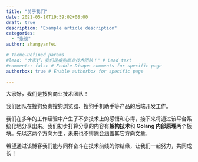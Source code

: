 ```yaml
---
title: "关于我们"
date: 2021-05-10T19:59:02+08:00
draft: true
description: "Example article description"
categories:
  - "杂谈"
author: zhangyanfei  

# Theme-Defined params
#lead: "大家好，我们是搜狗商业技术团队！" # Lead text
#comments: false # Enable Disqus comments for specific page
authorbox: true # Enable authorbox for specific page

---
```

大家好，我们是搜狗商业技术团队！

<!--more-->

我们团队在搜狗负责搜狗浏览器、搜狗手机助手等产品的后端开发工作。

我们在多年的工作经验中产生了不少技术上的感悟和心得，接下来将通过该平台系统化地分享出来。我们初步打算分享的内容有**架构技术**和 **Golang 内部原理**两个板块。先以这两个方向为主，未来也不排除会涵盖其它方向文章。

希望通过该博客我们能与同样奋斗在技术前线的你结缘，让我们一起努力，共同成长！







